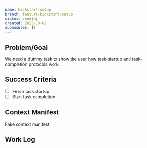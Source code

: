 ```yaml
---
name: kickstart-setup
branch: feature/kickstart-setup
status: pending
created: 2025-10-02
submodules: []
---
```


## Problem/Goal
We need a dummy task to show the user how task-startup and task-completion protocols work.

## Success Criteria
- [ ] Finish task startup
- [ ] Start task completion

## Context Manifest
Fake context manifest

## Work Log
<!-- Updated during kickstart -->
